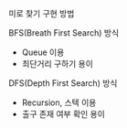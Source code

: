 미로 찾기 구현 방법

BFS(Breath First Search) 방식
* Queue 이용
* 최단거리 구하기 용이

DFS(Depth First Search) 방식
* Recursion, 스텍 이용
* 출구 존재 여부 확인 용이
